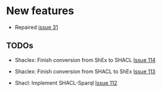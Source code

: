# New features

- Repaired [issue 31](https://github.com/labra/rdfshape/issues/31)  

TODOs
-----

- Shaclex: Finish conversion from ShEx to SHACL [Issue 114](https://github.com/labra/shaclex/issues/114)

- Shaclex: Finish conversion from SHACL to ShEx [Issue 113](https://github.com/labra/shaclex/issues/113)

- Shacl: Implement SHACL-Sparql [Issue 112](https://github.com/labra/shaclex/issues/112)
